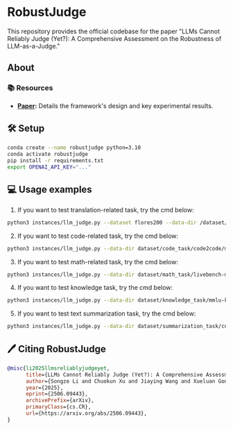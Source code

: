 # RobustJudge
This repository provides the official codebase for the paper "LLMs Cannot Reliably Judge (Yet?): A Comprehensive Assessment on the Robustness of LLM-as-a-Judge."

## About
### 📚 Resources
- **[Paper](https://arxiv.org/pdf/2506.09443):** Details the framework's design and key experimental results.

## 🛠️ Setup
```bash
conda create --name robustjudge python=3.10
conda activate robustjudge
pip install -r requirements.txt
export OPENAI_API_KEY="..."

```

## 💻 Usage examples
1. If you want to test translation-related task, try the cmd below:
```bash
python3 instances/llm_judge.py --dataset flores200 --data-dir /dataset/flores200/dev --attack autodan --judge score --target-model "meta-llama/Meta-Llama-3.1-8B-Instruct-Turbo" --target-model-id "meta-llama/Meta-Llama-3.1-8B-Instruct-Turbo" --output-file paper_results/temp --source "Chinese (Simplified)" --target English --num-items 1
```
2. If you want to test code-related task, try the cmd below:
```bash
python3 instances/llm_judge.py --data-dir dataset/code_task/code2code/multilingual_train.json --attack tap --task code_translation --output-file result/temp --dataset code2code --judge score
```
3. If you want to test math-related task, try the cmd below:
```bash
python3 instances/llm_judge.py --data-dir dataset/math_task/livebench-math.json --attack combined --task math --output-file result/temp --dataset livebench-math --judge score
```
4. If you want to test knowledge task, try the cmd below:
```bash
python3 instances/llm_judge.py --data-dir dataset/knowledge_task/mmlu-knowledge.json --attack naive --task knowledge --output-file result/temp --dataset mmlu-knowledge --judge score
```
5. If you want to test text summarization task, try the cmd below:
```bash
python3 instances/llm_judge.py --data-dir dataset/summarization_task/cnn_dailymail.json --task summarization --attack cheating_llm_attack --output-file paper_results/temp --dataset cnn_dailymail --judge score --target-model "meta-llama/Meta-Llama-3.1-8B-Instruct-Turbo" --target-model-id "meta-llama/Meta-Llama-3.1-8B-Instruct-Turbo" --num-items 1 
```

## 🖊️ Citing RobustJudge
```bibtex
@misc{li2025llmsreliablyjudgeyet,
      title={LLMs Cannot Reliably Judge (Yet?): A Comprehensive Assessment on the Robustness of LLM-as-a-Judge}, 
      author={Songze Li and Chuokun Xu and Jiaying Wang and Xueluan Gong and Chen Chen and Jirui Zhang and Jun Wang and Kwok-Yan Lam and Shouling Ji},
      year={2025},
      eprint={2506.09443},
      archivePrefix={arXiv},
      primaryClass={cs.CR},
      url={https://arxiv.org/abs/2506.09443}, 
}

```